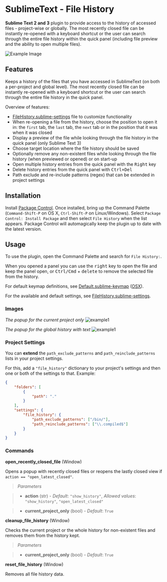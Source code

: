 # SublimeText - File History #

**Sublime Text 2 and 3** plugin to provide access to the history of accessed files - project-wise or globally. The most recently closed file can be instantly re-opened with a keyboard shortcut or the user can search through the entire file history within the quick panel (including file preview and the ability to open multiple files).

![Example Image][img2]


## Features ##

Keeps a history of the files that you have accessed in SublimeText (on both a per-project and global level). The most recently closed file can be instantly re-opened with a keyboard shortcut or the user can search through the entire file history in the quick panel.

Overview of features:

* [FileHistory.sublime-settings][] file to customize functionality
* When re-opening a file from the history, choose the position to open it in: the `first` tab, the `last` tab, the `next` tab or in the position that it was when it was closed
* Display a preview of the file while looking through the file history in the quick panel (only Sublime Text 3)
* Choose target location where the file history should be saved
* Optionally remove any non-existent files while looking through the file history (when previewed or opened) or on start-up
* Open multiple history entries from the quick panel with the <kbd>Right</kbd> key
* Delete history entries from the quick panel with <kbd>Ctrl+Del</kbd>
* Path exclude and re-include patterns (regex) that can be extended in project settings


## Installation ##

Install [Package Control][pck-ctrl]. Once installed, bring up the Command Palette (`Command-Shift-P` on OS X, `Ctrl-Shift-P` on Linux/Windows). Select `Package Control: Install Package` and then select `File History` when the list appears. Package Control will automagically keep the plugin up to date with the latest version.


## Usage ##

To use the plugin, open the Command Palette and search for `File History:`.

When you opened a panel you can use the <kbd>right</kbd> key to open the file and keep the panel open, or <kbd>Ctrl/Cmd</kbd> + <kbd>delete</kbd> to remove the selected file from the history.

For default keymap definitions, see [Default.sublime-keymap][keymap] ([OSX][keymap-osx]).

For the available and default settings, see [FileHistory.sublime-settings][].

### Images ###

*The popup for the current project only*
![example1][img1]

*The popup for the global history with text*
![example1][img2]

### Project Settings ###

You can **extend** the `path_exclude_patterns` and `path_reinclude_patterns` lists in your project settings.

For this, add a `"file_history"` dictionary to your project's settings and then one or both of the settings to that. Example:

```json
{
    "folders": [
        {
            "path": "."
        }
    ],
    "settings": {
        "file_history": {
            "path_exclude_patterns": ["/bin/"],
            "path_reinclude_patterns": ["\\.compiled$"]
        }
    }
}
```

### Commands ###

**open_recently_closed_file** (Window)

Opens a popup with recently closed files or reopens the lastly closed view if `action == "open_latest_closed"`.

>   *Parameters*

>   - **action** (str) - *Default*: `"show_history"`, *Allowed values*: `"show_history"`, `"open_latest_closed"`

>   - **current_project_only** (bool) - *Default*: `True`

**cleanup_file_history** (Window)

Checks the current project or the whole history for non-existent files and removes them from the history kept.

>   *Parameters*

>   - **current_project_only** (bool) - *Default*: `True`

**reset_file_history** (Window)

Removes all file history data.


[github]: https://github.com/FichteFoll/sublimetext-filehistory "Github.com: FichteFoll/sublime-filehistory"
[pck-ctrl]: http://wbond.net/sublime_packages/package_control "Sublime Package Control by wbond"

[FileHistory.sublime-settings]: FileHistory.sublime-settings

[keymap]: Default.sublime-keymap "Default.sublime-keymap"
[keymap-osx]: Default%20%28OSX%29.sublime-keymap "Default (OSX).sublime-keymap"

[img1]: http://i.imgur.com/B5ViHHv.png
[img2]: http://i.imgur.com/y40CEFo.png
